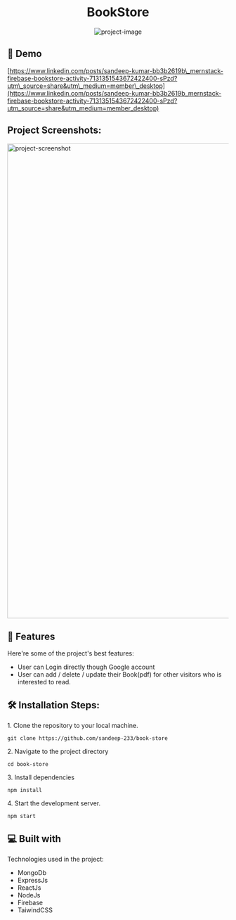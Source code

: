 <h1 align="center" id="title">BookStore</h1>

<p align="center"><img src="https://socialify.git.ci/book-store/image?description=1&amp;language=1&amp;name=1&amp;owner=1&amp;theme=Light" alt="project-image"></p>

<h2>🚀 Demo</h2>

[https://www.linkedin.com/posts/sandeep-kumar-bb3b2619b\_mernstack-firebase-bookstore-activity-7131351543672422400-sPzd?utm\_source=share&utm\_medium=member\_desktop](https://www.linkedin.com/posts/sandeep-kumar-bb3b2619b_mernstack-firebase-bookstore-activity-7131351543672422400-sPzd?utm_source=share&utm_medium=member_desktop)

<h2>Project Screenshots:</h2>

<img src="https://repositry-images.vercel.app/static/media/bookStore_img.bf5770ad32f76d19f7d1.png" alt="project-screenshot" width="1080"
  />

  
  
<h2>🧐 Features</h2>

Here're some of the project's best features:

*   User can Login directly though Google account
*   User can add / delete / update their Book(pdf) for other visitors who is interested to read.

<h2>🛠️ Installation Steps:</h2>

<p>1. Clone the repository to your local machine.</p>

```
git clone https://github.com/sandeep-233/book-store
```

<p>2. Navigate to the project directory</p>

```
cd book-store
```

<p>3. Install dependencies</p>

```
npm install
```

<p>4. Start the development server.</p>

```
npm start
```

  
  
<h2>💻 Built with</h2>

Technologies used in the project:

*   MongoDb
*   ExpressJs
*   ReactJs
*   NodeJs
*   Firebase
*   TaiwindCSS
